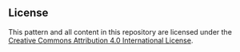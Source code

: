 ## License

This pattern and all content in this repository are licensed under the [Creative Commons Attribution 4.0 International License](https://creativecommons.org/licenses/by/4.0/).

